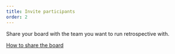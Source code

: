 ```yaml
---
title: Invite participants
order: 2
---
```


Share your board with the team you want to run retrospective with.

[How to share the board](howTo:share-board)